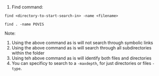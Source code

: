 1. Find command:
```
find <directory-to-start-search-in> -name <filename>

find . -name POVIS
```

Note:
1. Using the above command as is will not search through symbolic links
2. Using the above command as is will search through all subdirectories within the folder
3. Using teh above command as is will identify both files and directories
4. You can specificy to search to a ```-maxdepth```, for just directories or files ```-type```.
